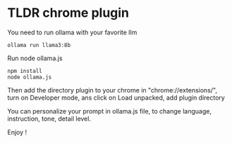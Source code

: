 # TLDR chrome plugin


You need to run ollama with your favorite llm 
```
ollama run llama3:8b
```

Run node ollama.js
```
npm install
node ollama.js
```

Then add the directory plugin to your chrome in "chrome://extensions/", turn on Developer mode, ans click on Load unpacked, add plugin directory

You can personalize your prompt in ollama.js file, to change language, instruction, tone, detail level.

Enjoy !
